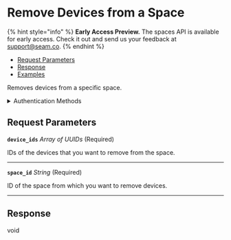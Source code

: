 # Remove Devices from a Space
{% hint style="info" %}
**Early Access Preview.** The spaces API is available for early access. Check it out and send us your feedback at [support@seam.co](mailto:support@seam.co).
{% endhint %}

- [Request Parameters](./#request-parameters)
- [Response](./#response)
- [Examples](./#examples)

Removes devices from a specific space.


<details>

<summary>Authentication Methods</summary>

- API key
- Personal access token
  <br>Must also include the `seam-workspace` header in the request.

To learn more, see [Authentication](https://docs.seam.co/latest/api/authentication).
</details>

## Request Parameters

**`device_ids`** *Array* *of UUIDs* (Required)

IDs of the devices that you want to remove from the space.

---

**`space_id`** *String* (Required)

ID of the space from which you want to remove devices.

---


## Response

void

